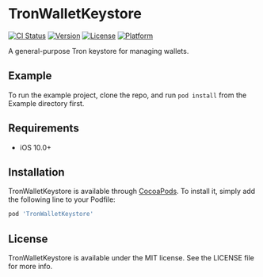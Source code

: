 # TronWalletKeystore

[![CI Status](https://img.shields.io/travis/TronLink/TronWalletKeystore.svg?style=flat)](https://travis-ci.org/TronLink/TronWalletKeystore)
[![Version](https://img.shields.io/cocoapods/v/TronWalletKeystore.svg?style=flat)](https://cocoapods.org/pods/TronWalletKeystore)
[![License](https://img.shields.io/cocoapods/l/TronWalletKeystore.svg?style=flat)](https://cocoapods.org/pods/TronWalletKeystore)
[![Platform](https://img.shields.io/cocoapods/p/TronWalletKeystore.svg?style=flat)](https://cocoapods.org/pods/TronWalletKeystore)

A general-purpose Tron keystore for managing wallets.

## Example

To run the example project, clone the repo, and run `pod install` from the Example directory first.

## Requirements

- iOS 10.0+

## Installation

TronWalletKeystore is available through [CocoaPods](https://cocoapods.org). To install
it, simply add the following line to your Podfile:

```ruby
pod 'TronWalletKeystore'
```
## License

TronWalletKeystore is available under the MIT license. See the LICENSE file for more info.
